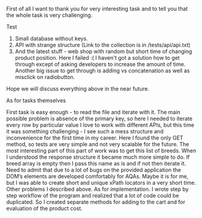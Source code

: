 First of all I want to thank you for very interesting task and to tell you that the whole task is very challenging.

Test

1) Small database without keys.
2) API with strange structure (Link to the collection is in /tests/api/api.txt)
3) And the latest stuff - web shop with random but short time of changing product position. Here I failed :( I haven't
   got a
   solution how to get through except of asking developers to increase the amount of time. Another big issue to get
   through is
   adding vs concatenation as well as misclick on radiobutton.

Hope we will discuss everything above in the near future.

As for tasks themselves

First task is easy enough - to read the file and iterate with it. The main possible problem is absence of the primary
key, so here I needed to iterate every row by particular value
I love to work with different APIs, but this time it was something challenging - I see such a mess structure and
inconvenience for the first time in my career. Here I found the only GET method, so tests are very simple and not very
scalable for the future. The most interesting part of this part of work was to get this list of breeds. When I
understood the response structure it became much more simple to do. If breed array is empty then I pass this name as is
and if not then iterate it.
Need to admit that due to a lot of bugs on the provided application the DOM’s elements are developed comfortably for
AQAs. Maybe it is for me, but I was able to create short and unique xPath locators in a very short time. Other problems
I described above. As for implementation. I wrote step by step workflow of the program and realized that a lot of code
could be duplicated. So I created separate methods for adding to the cart and for evaluation of the product cost.  
